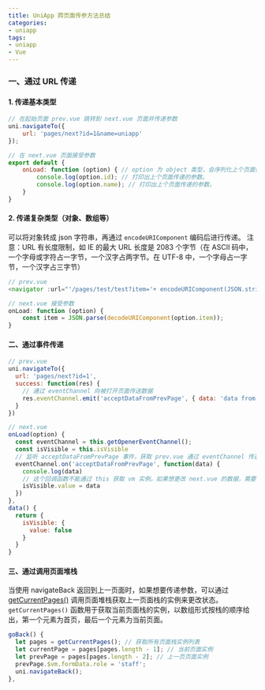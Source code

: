```yaml
---
title: UniApp 跨页面传参方法总结
categories: 
- uniapp
tags:
- uniapp
- Vue
---
```


### 一、通过 URL 传递
#### 1. 传递基本类型

```js
// 在起始页面 prev.vue 跳转到 next.vue 页面并传递参数
uni.navigateTo({
	url: 'pages/next?id=1&name=uniapp'
});

// 在 next.vue 页面接受参数
export default {
	onLoad: function (option) { // option 为 object 类型，会序列化上个页面传递的参数
		console.log(option.id); // 打印出上个页面传递的参数。
		console.log(option.name); // 打印出上个页面传递的参数。
	}
}

```
<!--more-->

#### 2. 传递复杂类型（对象、数组等）
可以将对象转成 json 字符串，再通过 `encodeURIComponent` 编码后进行传递。
注意：URL 有长度限制，如 IE 的最大 URL 长度是 2083 个字节（在 ASCII 码中，一个字母或字符占一字节，一个汉字占两字节。在 UTF-8 中，一个字母占一字节，一个汉字占三字节）
```js
// prev.vue
<navigator :url="'/pages/test/test?item='+ encodeURIComponent(JSON.stringify(item))"></navigator>

// next.vue 接受参数
onLoad: function (option) {
	const item = JSON.parse(decodeURIComponent(option.item));
}

```



#### 二、通过事件传递
```js
// prev.vue
uni.navigateTo({
  url: 'pages/next?id=1',
  success: function(res) {
    // 通过 eventChannel 向被打开页面传送数据
    res.eventChannel.emit('acceptDataFromPrevPage', { data: 'data from prev page' })
  }
})

// next.vue
onLoad(option) {
  const eventChannel = this.getOpenerEventChannel();
  const isVisible = this.isVisible
  // 监听 acceptDataFromPrevPage 事件，获取 prev.vue 通过 eventChannel 传送到当前页面的数据
  eventChannel.on('acceptDataFromPrevPage', function(data) {
    console.log(data)
    // 这个回调函数不能通过 this 获取 vm 实例。如果想更改 next.vue 的数据，需要在函数外部引入间接修改
    isVisible.value = data
  })
},
data() {
  return {
    isVisible: {
      value: false
    }
  }
}

```


#### 三、通过调用页面堆栈
当使用 navigateBack 返回到上一页面时，如果想要传递参数，可以通过 [getCurrentPages()](https://uniapp.dcloud.net.cn/api/window/window.html#getcurrentpages) 调用页面堆栈获取上一页面栈的实例来更改状态。`getCurrentPages()` 函数用于获取当前页面栈的实例，以数组形式按栈的顺序给出，第一个元素为首页，最后一个元素为当前页面。
```js
goBack() {
  let pages = getCurrentPages(); // 获取所有页面栈实例列表
  let currentPage = pages[pages.length - 1]; // 当前页面实例
  let prevPage = pages[pages.length - 2]; // 上一页页面实例
  prevPage.$vm.formData.role = 'staff';
  uni.navigateBack();
},
```

